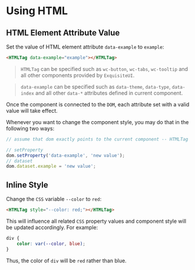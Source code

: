 # Using HTML

## HTML Element Attribute Value

Set the value of HTML element attribute `data-example` to `example`:

```HTML
<HTMLTag data-example="example"></HTMLTag>
```

> `HTMLTag` can be specified such as `wc-button`, `wc-tabs`, `wc-tooltip` and all other components provided by `ExquisiteUI`.

> `data-example` can be specified such as `data-theme`, `data-type`, `data-index` and all other `data-*` attributes defined in current component.

Once the component is connected to the `DOM`, each attribute set with a valid value will take effect.

Whenever you want to change the component style, you may do that in the following two ways:

```javascript
// assume that dom exactly points to the current component -- HTMLTag

// setProperty
dom.setProperty('data-example', 'new value');
// dataset
dom.dataset.example = 'new value';
```

## Inline Style

Change the `CSS` variable `--color` to `red`:

```HTML
<HTMLTag style="--color: red;"></HTMLTag>
```

This will influence all related `CSS` property values and component style will be updated accordingly. For example:

```css
div {
    color: var(--color, blue);
}
```

Thus, the color of `div` will be `red` rather than blue.
